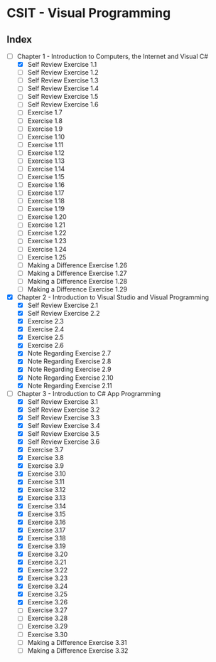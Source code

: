 # CSIT - Visual Programming

## **Index**

- [ ] Chapter 1 - Introduction to Computers, the Internet and Visual C#
    - [x] Self Review Exercise 1.1
    - [ ] Self Review Exercise 1.2
    - [ ] Self Review Exercise 1.3
    - [ ] Self Review Exercise 1.4
    - [ ] Self Review Exercise 1.5
    - [ ] Self Review Exercise 1.6
    - [ ] Exercise 1.7
    - [ ] Exercise 1.8
    - [ ] Exercise 1.9
    - [ ] Exercise 1.10
    - [ ] Exercise 1.11
    - [ ] Exercise 1.12
    - [ ] Exercise 1.13
    - [ ] Exercise 1.14
    - [ ] Exercise 1.15
    - [ ] Exercise 1.16
    - [ ] Exercise 1.17
    - [ ] Exercise 1.18
    - [ ] Exercise 1.19
    - [ ] Exercise 1.20
    - [ ] Exercise 1.21
    - [ ] Exercise 1.22
    - [ ] Exercise 1.23
    - [ ] Exercise 1.24
    - [ ] Exercise 1.25
    - [ ] Making a Difference Exercise 1.26
    - [ ] Making a Difference Exercise 1.27
    - [ ] Making a Difference Exercise 1.28
    - [ ] Making a Difference Exercise 1.29

- [x] Chapter 2 - Introduction to Visual Studio and Visual Programming
    - [x] Self Review Exercise 2.1
    - [x] Self Review Exercise 2.2
    - [x] Exercise 2.3
    - [x] Exercise 2.4
    - [x] Exercise 2.5
    - [x] Exercise 2.6
    - [x] Note Regarding Exercise 2.7
    - [x] Note Regarding Exercise 2.8
    - [x] Note Regarding Exercise 2.9
    - [x] Note Regarding Exercise 2.10
    - [x] Note Regarding Exercise 2.11

- [ ] Chapter 3 - Introduction to C# App Programming
    - [x] Self Review Exercise 3.1
    - [x] Self Review Exercise 3.2
    - [x] Self Review Exercise 3.3
    - [x] Self Review Exercise 3.4
    - [x] Self Review Exercise 3.5
    - [x] Self Review Exercise 3.6
    - [x] Exercise 3.7
    - [x] Exercise 3.8
    - [x] Exercise 3.9
    - [x] Exercise 3.10
    - [x] Exercise 3.11
    - [x] Exercise 3.12
    - [x] Exercise 3.13
    - [x] Exercise 3.14
    - [x] Exercise 3.15
    - [x] Exercise 3.16
    - [x] Exercise 3.17
    - [x] Exercise 3.18
    - [x] Exercise 3.19
    - [x] Exercise 3.20
    - [x] Exercise 3.21
    - [x] Exercise 3.22
    - [x] Exercise 3.23
    - [x] Exercise 3.24
    - [x] Exercise 3.25
    - [x] Exercise 3.26
    - [ ] Exercise 3.27
    - [ ] Exercise 3.28
    - [ ] Exercise 3.29
    - [ ] Exercise 3.30
    - [ ] Making a Difference Exercise 3.31
    - [ ] Making a Difference Exercise 3.32
